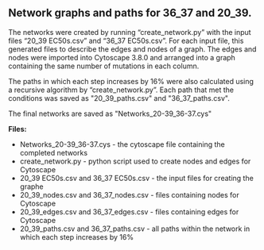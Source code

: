 ## Network graphs and paths for 36_37 and 20_39.

The networks were created by running “create_network.py” with the input files “20_39 EC50s.csv” and “36_37 EC50s.csv”. For each input file, this generated files to describe the edges and nodes of a graph. The edges and nodes were imported into Cytoscape 3.8.0 and arranged into a graph containing the same number of mutations in each column. 

The paths in which each step increases by 16% were also calculated using a recursive algorithm by “create_network.py”. Each path that met the conditions was saved as "20_39_paths.csv" and "36_37_paths.csv".

The final networks are saved as "Networks_20-39_36-37.cys"

**Files:**
* Networks_20-39_36-37.cys - the cytoscape file containing the completed networks
* create_network.py - python script used to create nodes and edges for Cytoscape
* 20_39 EC50s.csv and 36_37 EC50s.csv - the input files for creating the graphe
* 20_39_nodes.csv and 36_37_nodes.csv - files containing nodes for Cytoscape
* 20_39_edges.csv and 36_37_edges.csv - files containing edges for Cytoscape
* 20_39_paths.csv and 36_37_paths.csv - all paths within the network in which each step increases by 16%
